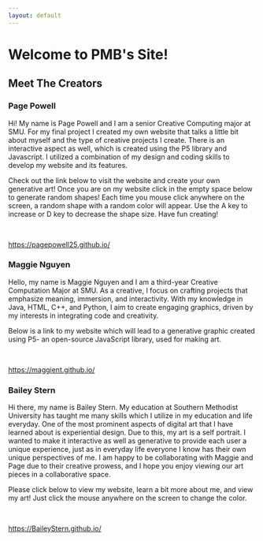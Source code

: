 ```yaml
---
layout: default
---
```


<h1>Welcome to PMB's Site!</h1>

<h2> Meet The Creators</h2>


<h3><b>Page Powell</b></h3>

<p>
Hi! My name is Page Powell and I am a senior Creative Computing major at SMU. For my final project I created my own website that talks a little bit about myself and the type of creative projects I create. There is an interactive aspect as well, which is created using the P5 library and Javascript. I utilized a combination of my design and coding skills to develop my website and its features. 

<br>

Check out the link below to visit the website and create your own generative art! Once you are on my website click in the empty space below to generate random shapes! Each time you mouse click anywhere on the screen, a random shape with a random color will appear. Use the A key to increase or D key to decrease the shape size. Have fun creating! 

<br>

https://pagepowell25.github.io/
</p>


<h3><b>Maggie Nguyen</b></h3> 
<p>
Hello, my name is Maggie Nguyen and I am a third-year Creative Computation Major at SMU. As a creative, I focus on crafting projects that emphasize meaning, immersion, and interactivity. With my knowledge in Java, HTML, C++, and Python, I aim to create engaging graphics, driven by my interests in integrating code and creativity. 

<br>

Below is a link to my website which will lead to a generative graphic created using P5- an open-source JavaScript library, used for making art. 

<br> 

https://maggient.github.io/ 
</p>



<h3><b>Bailey Stern</b></h3>
<p>
Hi there, my name is Bailey Stern. My education at Southern Methodist University has taught me many skills which I utilize in my education and life everyday. One of the most prominent aspects of digital art that I have learned about is experiential design. Due to this, my art is a self portrait. I wanted to make it interactive as well as generative to provide each user a unique experience, just as in everyday life everyone I know has their own unique perspectives of me. I am happy to be collaborating with Maggie and Page due to their creative prowess, and I hope you enjoy viewing our art pieces in a collaborative space.

<br>

Please click below to view my website, learn a bit more about me, and view my art! Just click the mouse anywhere on the screen to change the color.

<br>

https://BaileyStern.github.io/ 
<p>



